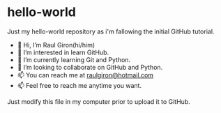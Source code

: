 # hello-world
Just my hello-world repository as i'm fallowing the initial GitHub tutorial. 

- 👋 Hi, I’m Raul Giron(hi/him)
- 👀 I’m interested in learn GitHub.
- 🌱 I’m currently learning Git and Python.
- 💞️ I’m looking to collaborate on GitHub and Python.
- 📫 You can reach me at raulgiron@hotmail.com
- 📫 Feel free to reach me anytime you want.

Just modify this file in my computer prior to upload it to GitHub.

